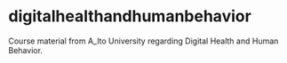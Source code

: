 # digitalhealthandhumanbehavior
Course material from A_lto University regarding Digital Health and Human Behavior.
